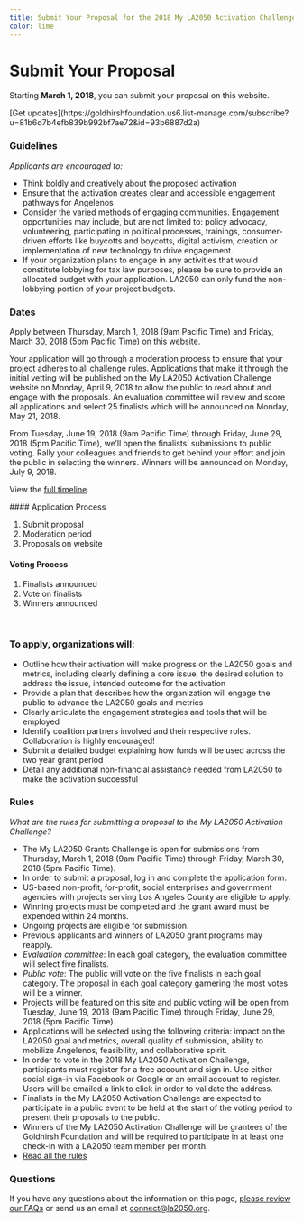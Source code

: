 ```yaml
---
title: Submit Your Proposal for the 2018 My LA2050 Activation Challenge
color: lime
---
```


# Submit Your Proposal

<div class="introduction" markdown="1">

Starting **March 1, 2018**, you can submit your proposal on this website.

<p class="action" markdown="1">
[Get updates](https://goldhirshfoundation.us6.list-manage.com/subscribe?u=81b6d7b4efb839b992bf7ae72&id=93b6887d2a)
</p>

</div>

### Guidelines

_Applicants are encouraged to:_

* Think boldly and creatively about the proposed activation
* Ensure that the activation creates clear and accessible engagement pathways for Angelenos  
* Consider the varied methods of engaging communities. Engagement opportunities may include, but are not limited to: policy advocacy, volunteering, participating in political processes, trainings, consumer-driven efforts like buycotts and boycotts, digital activism, creation or implementation of new technology to drive engagement. 
* If your organization plans to engage in any activities that would constitute lobbying for tax law purposes, please be sure to provide an allocated budget with your application. LA2050 can only fund the non-lobbying portion of your project budgets.

### Dates

Apply between Thursday, March 1, 2018 (9am Pacific Time) and Friday, March 30, 2018 (5pm Pacific Time) on this website. 

Your application will go through a moderation process to ensure that your project adheres to all challenge rules. Applications that make it through the initial vetting will be published on the My LA2050 Activation Challenge website on Monday, April 9, 2018 to allow the public to read about and engage with the proposals. An evaluation committee will review and score all applications and select 25 finalists which will be announced on Monday, May 21, 2018.

From Tuesday, June 19, 2018 (9am Pacific Time) through Friday, June 29, 2018 (5pm Pacific Time), we’ll open the finalists’ submissions to public voting. Rally your colleagues and friends to get behind your effort and join the public in selecting the winners. Winners will be announced on Monday, July 9, 2018.

View the [full timeline](/timeline).

<div class="application-process">
<div markdown="1">
#### Application Process

1. Submit proposal
2. Moderation period
3. Proposals on website

#### Voting Process

1. Finalists announced
2. Vote on finalists
3. Winners announced
</div>
</div>

<br />

### To apply, organizations will:

* Outline how their activation will make progress on the LA2050 goals and metrics, including clearly defining a core issue, the desired solution to address the issue, intended outcome for the activation
* Provide a plan that describes how the organization will engage the public to advance the LA2050 goals and metrics
* Clearly articulate the engagement strategies and tools that will be employed
* Identify coalition partners involved and their respective roles. Collaboration is highly encouraged!
* Submit a detailed budget explaining how funds will be used across the two year grant period
* Detail any additional non-financial assistance needed from LA2050 to make the activation
successful

### Rules

_What are the rules for submitting a proposal to the My LA2050 Activation Challenge?_

* The My LA2050 Grants Challenge is open for submissions from Thursday, March 1, 2018 (9am Pacific Time) through Friday, March 30, 2018 (5pm Pacific Time).
* In order to submit a proposal, log in and complete the application form.
* US-based non-profit, for-profit, social enterprises and government agencies with projects serving Los Angeles County are eligible to apply.
* Winning projects must be completed and the grant award must be expended within 24 months.
* Ongoing projects are eligible for submission.
* Previous applicants and winners of LA2050 grant programs may reapply.
* <em>Evaluation committee</em>: In each goal category, the evaluation committee will select five finalists.
* <em>Public vote</em>: The public will vote on the five finalists in each goal category. The proposal in each goal category garnering the most votes will be a winner.
* Projects will be featured on this site and public voting will be open from Tuesday, June 19, 2018 (9am Pacific Time) through Friday, June 29, 2018 (5pm Pacific Time).
* Applications will be selected using the following criteria: impact on the LA2050 goal and metrics, overall quality of submission, ability to mobilize Angelenos, feasibility, and collaborative spirit.
* In order to vote in the 2018 My LA2050 Activation Challenge, participants must register for a free account and sign in. Use either social sign-in via Facebook or Google or an email account to register. Users will be emailed a link to click in order to validate the address.
* Finalists in the My LA2050 Activation Challenge are expected to participate in a public event to be held at the start of the voting period to present their proposals to the public.
* Winners of the My LA2050 Activation Challenge will be grantees of the Goldhirsh Foundation and will be required to participate in at least one check-in with a LA2050 team member per month.
* [Read all the rules](http://la2050.s3-us-west-1.amazonaws.com/comfy/cms/files/131/files/original/2018-MyLA2050-Official-Rules.pdf)

### Questions

If you have any questions about the information on this page, [please review our FAQs](/faqs) or send us an email at [connect@la2050.org](mailto:connect@la2050.org).
